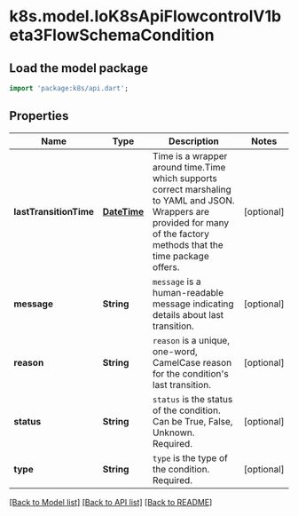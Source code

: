 # k8s.model.IoK8sApiFlowcontrolV1beta3FlowSchemaCondition

## Load the model package
```dart
import 'package:k8s/api.dart';
```

## Properties
Name | Type | Description | Notes
------------ | ------------- | ------------- | -------------
**lastTransitionTime** | [**DateTime**](DateTime.md) | Time is a wrapper around time.Time which supports correct marshaling to YAML and JSON.  Wrappers are provided for many of the factory methods that the time package offers. | [optional] 
**message** | **String** | `message` is a human-readable message indicating details about last transition. | [optional] 
**reason** | **String** | `reason` is a unique, one-word, CamelCase reason for the condition's last transition. | [optional] 
**status** | **String** | `status` is the status of the condition. Can be True, False, Unknown. Required. | [optional] 
**type** | **String** | `type` is the type of the condition. Required. | [optional] 

[[Back to Model list]](../README.md#documentation-for-models) [[Back to API list]](../README.md#documentation-for-api-endpoints) [[Back to README]](../README.md)


